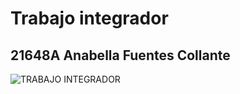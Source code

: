# Trabajo integrador

## 21648A Anabella Fuentes Collante

![TRABAJO INTEGRADOR](https://tuki-socks.com.ar/wp-content/uploads/2023/09/imagen-plantitas-indoor.jpg)